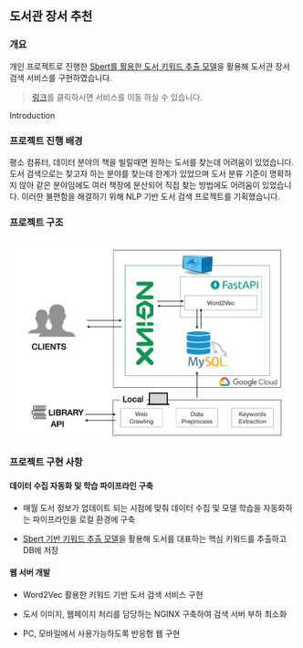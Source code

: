 ## 도서관 장서 추천

### 개요

개인 프로젝트로 진행한 [Sbert를 활용한 도서 키워드 추출 모델](https://github.com/yangoos57/Sentence_bert_from_scratch/blob/main/keyword_extraction_using_sbert/main.ipynb)을 활용해 도서관 장서 검색 서비스를 구현하였습니다.

> [링크](http://yangoos.me/)를 클릭하시면 서비스를 이동 하실 수 있습니다.

Introduction

### 프로젝트 진행 배경 <a name="introduction"></a>

평소 컴퓨터, 데이터 분야의 책을 빌릴때면 원하는 도서를 찾는데 어려움이 있었습니다. 도서 검색으로는 찾고자 하는 분야를 찾는데 한계가 있었으며 도서 분류 기준이 명확하지 않아 같은 분야임에도 여러 책장에 분산되어 직접 찾는 방법에도 어려움이 있었습니다. 이러한 불편함을 해결하기 위해 NLP 기반 도서 검색 프로젝트를 기획했습니다.

### 프로젝트 구조

<br/>
<img width=500px src='images/dodomoa_architecture.png'>
<br/>

### 프로젝트 구현 사항

#### 데이터 수집 자동화 및 학습 파이프라인 구축

- 매월 도서 정보가 업데이트 되는 시점에 맞춰 데이터 수집 및 모델 학습을 자동화하는 파이프라인을 로컬 환경에 구축

- [Sbert 기반 키워드 추출 모델](https://github.com/yangoos57/Sentence_bert_from_scratch/blob/main/keyword_extraction_using_sbert/main.ipynb)을 활용해 도서를 대표하는 핵심 키워드를 추출하고 DB에 저장

#### 웹 서버 개발

- Word2Vec 활용한 키워드 기반 도서 검색 서비스 구현

- 도서 이미지, 웹페이지 처리를 담당하는 NGINX 구축하여 검색 서버 부하 최소화

- PC, 모바일에서 사용가능하도록 반응형 웹 구현
